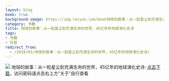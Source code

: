 ```yaml
---
layout: blog
book: true
background-image: https://img.locyoo.com/book地球的故事：从一粒星尘到充满生命的世界，45亿年的地球演化史诗.jpg
category: 书籍
title: 地球的故事：从一粒星尘到充满生命的世界，45亿年的地球演化史诗
tags:
- 书籍
- 科普
redirect_from:
  - /2024/03/地球的故事：从一粒星尘到充满生命的世界，45亿年的地球演化史诗/
---
```

![](https://img.locyoo.com/book地球的故事：从一粒星尘到充满生命的世界，45亿年的地球演化史诗.jpg)
地球的故事：从一粒星尘到充满生命的世界，45亿年的地球演化史诗: <a name = "ref1" href="https://url18.ctfile.com/f/50983618-1418300318-5f0a2d?p=3619">点击下载</a>，访问密码请点击右上方“关于”自行查看